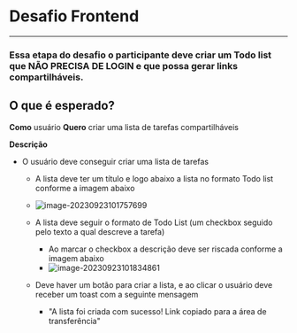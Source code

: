 # Desafio Frontend

***

### Essa etapa do desafio o participante deve criar um Todo list que **NÃO PRECISA DE LOGIN** e que possa gerar links compartilháveis. 



## O que é esperado?

**Como** usuário **Quero** criar uma lista de tarefas compartilháveis 

**Descrição**

* O usuário deve conseguir criar uma lista de tarefas
  * A lista deve ter um título e logo abaixo a lista no formato Todo list conforme a imagem abaixo
  * ![image-20230923101757699](https://imgur.com/ylQm2Ha)
  * A lista deve seguir o formato de Todo List (um checkbox seguido pelo texto a qual descreve a tarefa)
  
    * Ao marcar o checkbox a descrição deve ser riscada conforme a imagem abaixo
    * ![image-20230923101834861](https://imgur.com/E5I5zrf)
  * Deve haver um botão para criar a lista, e ao clicar o usuário deve receber um toast com a seguinte mensagem
    * "A lista foi criada com sucesso! Link copiado para a área de transferência"
